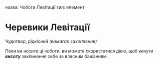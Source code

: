 назва: Чоботи Левітації тип: елемент

# Черевики Левітації
_Чудотвор, рідкісний (вимагає захоплення)_

Поки ви носите ці чоботи, ви можете скористатися дією, щоб кинути **_висоту_** заклинання себе за власним бажанням. 